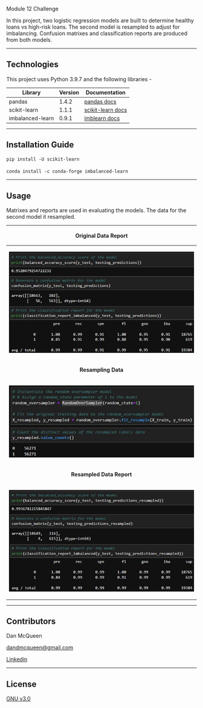 Module 12 Challenge

In this project, two logistic regression models are built to determine healthy loans vs high-risk loans.  The second model is resampled to adjust for 
imbalancing.  Confusion matrixes and classification reports are produced from both models.

---



## Technologies


This project uses Python 3.9.7 and the following libraries - 


| Library | Version | Documentation
|----|----|---|
| pandas |1.4.2| [pandas docs](https://pandas.pydata.org/docs)
| scikit-learn |1.1.1| [scikit-learn docs](https://scikit-learn.org/stable/)
| imbalanced-learn | 0.9.1 | [imblearn docs](https://imbalanced-learn.org/stable/)

---



## Installation Guide



```
pip install -U scikit-learn

conda install -c conda-forge imbalanced-learn
```


---



## Usage


Matrixes and reports are used in evaluating the models.  The data for the second model it resampled.



|<p align="center">Original Data Report</p>|
|---|
|<p align="center"><img src="images/original.JPG"></p>|
|<p align="center">**Resampling Data**</p>|
|<p align="center"><img src="images/resample_code.JPG">|
|<p align="center">**Resampled Data Report**</p>|
|<p align="center"><img src="images/resample.JPG">|
---



## Contributors

Dan McQueen

dandmcqueen@gmail.com

[Linkedin](https://www.linkedin.com/in/dan-mcqueen-4a5980238/)

---



## License

[GNU v3.0](LICENSE)
